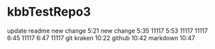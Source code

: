 # kbbTestRepo3
update readme
new change 5:21
new change 5:35 11117
5:53 11117
11117
6:45 11117
6:47 11117
git kraken 10:22
github 10:42
markdown 10:47

